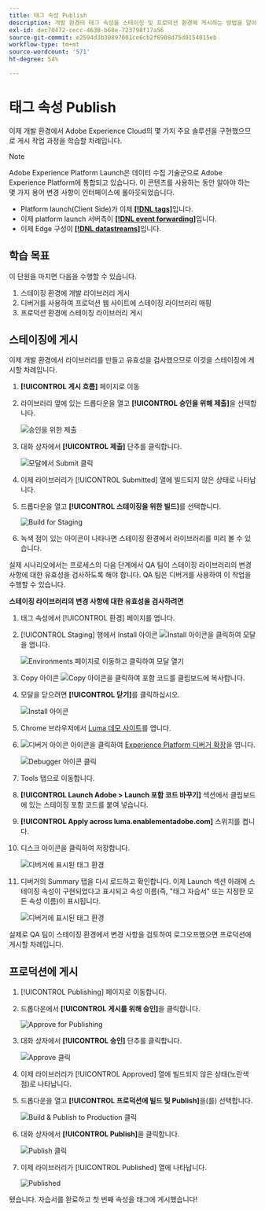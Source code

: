 ```yaml
---
title: 태그 속성 Publish
description: 개발 환경의 태그 속성을 스테이징 및 프로덕션 환경에 게시하는 방법을 알아봅니다. 이 단원은 웹 사이트에 Experience Cloud 구현 자습서의 일부입니다.
exl-id: dec70472-cecc-4630-b68e-723798f17a56
source-git-commit: e2594d3b30897001ce6cb2f6908d75d0154015eb
workflow-type: tm+mt
source-wordcount: '571'
ht-degree: 54%

---
```


# 태그 속성 Publish

이제 개발 환경에서 Adobe Experience Cloud의 몇 가지 주요 솔루션을 구현했으므로 게시 작업 과정을 학습할 차례입니다.

>[!NOTE]
>
>Adobe Experience Platform Launch은 데이터 수집 기술군으로 Adobe Experience Platform에 통합되고 있습니다. 이 콘텐츠를 사용하는 동안 알아야 하는 몇 가지 용어 변경 사항이 인터페이스에 롤아웃되었습니다.
>
> * Platform launch(Client Side)가 이제 **[[!DNL tags]](https://experienceleague.adobe.com/docs/experience-platform/tags/home.html)**&#x200B;입니다.
> * 이제 platform launch 서버측이 **[[!DNL event forwarding]](https://experienceleague.adobe.com/docs/experience-platform/tags/event-forwarding/overview.html)**&#x200B;입니다.
> * 이제 Edge 구성이 **[[!DNL datastreams]](https://experienceleague.adobe.com/docs/experience-platform/edge/fundamentals/datastreams.html)**&#x200B;입니다.

## 학습 목표

이 단원을 마치면 다음을 수행할 수 있습니다.

1. 스테이징 환경에 개발 라이브러리 게시
1. 디버거를 사용하여 프로덕션 웹 사이트에 스테이징 라이브러리 매핑
1. 프로덕션 환경에 스테이징 라이브러리 게시

## 스테이징에 게시

이제 개발 환경에서 라이브러리를 만들고 유효성을 검사했으므로 이것을 스테이징에 게시할 차례입니다.

1. **[!UICONTROL 게시 흐름]** 페이지로 이동

1. 라이브러리 옆에 있는 드롭다운을 열고 **[!UICONTROL 승인을 위해 제출]**&#x200B;을 선택합니다.

   ![승인을 위한 제출](images/publishing-submitForApproval.png)

1. 대화 상자에서 **[!UICONTROL 제출]** 단추를 클릭합니다.

   ![모달에서 Submit 클릭](images/publishing-submit.png)

1. 이제 라이브러리가 [!UICONTROL Submitted] 열에 빌드되지 않은 상태로 나타납니다.

1. 드롭다운을 열고 **[!UICONTROL 스테이징을 위한 빌드]**&#x200B;를 선택합니다.

   ![Build for Staging](images/publishing-buildForStaging.png)

1. 녹색 점이 있는 아이콘이 나타나면 스테이징 환경에서 라이브러리를 미리 볼 수 있습니다.

실제 시나리오에서는 프로세스의 다음 단계에서 QA 팀이 스테이징 라이브러리의 변경 사항에 대한 유효성을 검사하도록 해야 합니다. QA 팀은 디버거를 사용하여 이 작업을 수행할 수 있습니다.

**스테이징 라이브러리의 변경 사항에 대한 유효성을 검사하려면**

1. 태그 속성에서 [!UICONTROL 환경] 페이지를 엽니다.

1. [!UICONTROL Staging] 행에서 Install 아이콘 ![Install 아이콘](images/launch-installIcon.png)을 클릭하여 모달을 엽니다.

   ![Environments 페이지로 이동하고 클릭하여 모달 열기](images/publishing-getStagingCode.png)

1. Copy 아이콘 ![Copy 아이콘](images/launch-copyIcon.png)을 클릭하여 포함 코드를 클립보드에 복사합니다.

1. 모달을 닫으려면 **[!UICONTROL 닫기]**&#x200B;를 클릭하십시오.

   ![Install 아이콘](images/publishing-copyStagingCode.png)

1. Chrome 브라우저에서 [Luma 데모 사이트](https://luma.enablementadobe.com/content/luma/us/en.html)를 엽니다.

1. ![디버거 아이콘](images/icon-debugger.png) 아이콘을 클릭하여 [Experience Platform 디버거 확장](https://chromewebstore.google.com/detail/adobe-experience-platform/bfnnokhpnncpkdmbokanobigaccjkpob)을 엽니다.

   ![Debugger 아이콘 클릭](images/switchEnvironments-openDebugger.png)

1. Tools 탭으로 이동합니다.

1. **[!UICONTROL Launch Adobe > Launch 포함 코드 바꾸기]** 섹션에서 클립보드에 있는 스테이징 포함 코드를 붙여 넣습니다.
1. **[!UICONTROL Apply across luma.enablementadobe.com]** 스위치를 켭니다.

1. 디스크 아이콘을 클릭하여 저장합니다.

   ![디버거에 표시된 태그 환경](images/switchEnvironments-debugger-save.png)

1. 디버거의 Summary 탭을 다시 로드하고 확인합니다. 이제 Launch 섹션 아래에 스테이징 속성이 구현되었다고 표시되고 속성 이름(즉, &quot;태그 자습서&quot; 또는 지정한 모든 속성 이름)이 표시됩니다.

   ![디버거에 표시된 태그 환경](images/publishing-debugger-staging.png)

실제로 QA 팀이 스테이징 환경에서 변경 사항을 검토하여 로그오프했으면 프로덕션에 게시할 차례입니다.

## 프로덕션에 게시

1. [!UICONTROL Publishing] 페이지로 이동합니다.

1. 드롭다운에서 **[!UICONTROL 게시를 위해 승인]**&#x200B;을 클릭합니다.

   ![Approve for Publishing](images/publishing-approveForPublishing.png)

1. 대화 상자에서 **[!UICONTROL 승인]** 단추를 클릭합니다.

   ![Approve 클릭](images/publishing-approve.png)

1. 이제 라이브러리가 [!UICONTROL Approved] 열에 빌드되지 않은 상태(노란색 점)로 나타납니다.

1. 드롭다운을 열고 **[!UICONTROL 프로덕션에 빌드 및 Publish]**&#x200B;을(를) 선택합니다.

   ![Build &amp; Publish to Production 클릭](images/publishing-buildAndPublishToProduction.png)

1. 대화 상자에서 **[!UICONTROL Publish]**&#x200B;을 클릭합니다.

   ![Publish 클릭](images/publishing-publish.png)

1. 이제 라이브러리가 [!UICONTROL Published] 열에 나타납니다.

   ![Published](images/publishing-published.png)

됐습니다. 자습서를 완료하고 첫 번째 속성을 태그에 게시했습니다!
